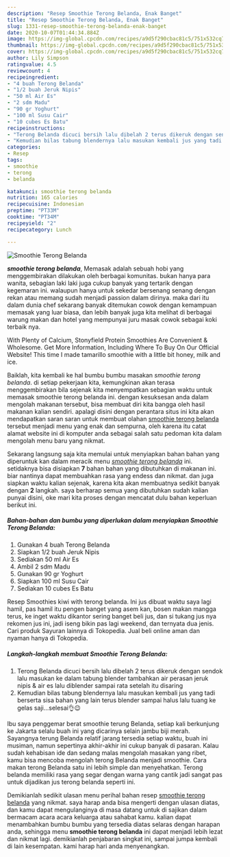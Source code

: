 ```yaml
---
description: "Resep Smoothie Terong Belanda, Enak Banget"
title: "Resep Smoothie Terong Belanda, Enak Banget"
slug: 1331-resep-smoothie-terong-belanda-enak-banget
date: 2020-10-07T01:44:34.884Z
image: https://img-global.cpcdn.com/recipes/a9d5f290cbac81c5/751x532cq70/smoothie-terong-belanda-foto-resep-utama.jpg
thumbnail: https://img-global.cpcdn.com/recipes/a9d5f290cbac81c5/751x532cq70/smoothie-terong-belanda-foto-resep-utama.jpg
cover: https://img-global.cpcdn.com/recipes/a9d5f290cbac81c5/751x532cq70/smoothie-terong-belanda-foto-resep-utama.jpg
author: Lily Simpson
ratingvalue: 4.5
reviewcount: 4
recipeingredient:
- "4 buah Terong Belanda"
- "1/2 buah Jeruk Nipis"
- "50 ml Air Es"
- "2 sdm Madu"
- "90 gr Yoghurt"
- "100 ml Susu Cair"
- "10 cubes Es Batu"
recipeinstructions:
- "Terong Belanda dicuci bersih lalu dibelah 2 terus dikeruk dengan sendok lalu masukan ke dalam tabung blender tambahkan air perasan jeruk nipis &amp; air es lalu diblender sampai rata setelah itu disaring"
- "Kemudian bilas tabung blendernya lalu masukan kembali jus yang tadi berserta sisa bahan yang lain terus blender sampai halus lalu tuang ke gelas saji...selesai👌😉"
categories:
- Resep
tags:
- smoothie
- terong
- belanda

katakunci: smoothie terong belanda 
nutrition: 165 calories
recipecuisine: Indonesian
preptime: "PT33M"
cooktime: "PT34M"
recipeyield: "2"
recipecategory: Lunch

---
```



![Smoothie Terong Belanda](https://img-global.cpcdn.com/recipes/a9d5f290cbac81c5/751x532cq70/smoothie-terong-belanda-foto-resep-utama.jpg)

<b><i>smoothie terong belanda</i></b>, Memasak adalah sebuah hobi yang menggembirakan dilakukan oleh berbagai komunitas. bukan hanya para wanita, sebagian laki laki juga cukup banyak yang tertarik dengan kegemaran ini. walaupun hanya untuk sekedar bersenang senang dengan rekan atau memang sudah menjadi passion dalam dirinya. maka dari itu dalam dunia chef sekarang banyak ditemukan cowok dengan kemampuan memasak yang luar biasa, dan lebih banyak juga kita melihat di berbagai warung makan dan hotel yang mempunyai juru masak cowok sebagai koki terbaik nya.

With Plenty of Calcium, Stonyfield Protein Smoothies Are Convenient &amp; Wholesome. Get More Information, Including Where To Buy On Our Official Website! This time I made tamarillo smoothie with a little bit honey, milk and ice.

Baiklah, kita kembali ke hal bumbu bumbu masakan <i>smoothie terong belanda</i>. di setiap pekerjaan kita, kemungkinan akan terasa menggembirakan bila sejenak kita menyempatkan sebagian waktu untuk memasak smoothie terong belanda ini. dengan kesuksesan anda dalam mengolah makanan tersebut, bisa membuat diri kita bangga oleh hasil makanan kalian sendiri. apalagi disini dengan perantara situs ini kita akan mendapatkan saran saran untuk membuat olahan <u>smoothie terong belanda</u> tersebut menjadi menu yang enak dan sempurna, oleh karena itu catat alamat website ini di komputer anda sebagai salah satu pedoman kita dalam mengolah menu baru yang nikmat.


Sekarang langsung saja kita memulai untuk menyiapkan bahan bahan yang diperuntuk kan dalam meracik menu <u><i>smoothie terong belanda</i></u> ini. setidaknya bisa disiapkan <b>7</b> bahan bahan yang dibutuhkan di makanan ini. biar nantinya dapat membuahkan rasa yang endess dan nikmat. dan juga siapkan waktu kalian sejenak, karena kita akan membuatnya sedikit banyak dengan <b>2</b> langkah. saya berharap semua yang dibutuhkan sudah kalian punyai disini, oke mari kita proses dengan mencatat dulu bahan keperluan berikut ini.

<!--inarticleads1-->

##### Bahan-bahan dan bumbu yang diperlukan dalam menyiapkan Smoothie Terong Belanda:

1. Gunakan 4 buah Terong Belanda
1. Siapkan 1/2 buah Jeruk Nipis
1. Sediakan 50 ml Air Es
1. Ambil 2 sdm Madu
1. Gunakan 90 gr Yoghurt
1. Siapkan 100 ml Susu Cair
1. Sediakan 10 cubes Es Batu


Resep Smoothies kiwi with terong belanda. Ini jus dibuat waktu saya lagi hamil, pas hamil itu pengen banget yang asem kan, bosen makan mangga terus, ke inget waktu dikantor sering banget beli jus, dan si tukang jus nya rekomen jus ini, jadi iseng bikin pas lagi weekend, dan ternyata dua jenis. Cari produk Sayuran lainnya di Tokopedia. Jual beli online aman dan nyaman hanya di Tokopedia. 

<!--inarticleads2-->

##### Langkah-langkah membuat Smoothie Terong Belanda:

1. Terong Belanda dicuci bersih lalu dibelah 2 terus dikeruk dengan sendok lalu masukan ke dalam tabung blender tambahkan air perasan jeruk nipis &amp; air es lalu diblender sampai rata setelah itu disaring
1. Kemudian bilas tabung blendernya lalu masukan kembali jus yang tadi berserta sisa bahan yang lain terus blender sampai halus lalu tuang ke gelas saji...selesai👌😉


Ibu saya penggemar berat smoothie terung Belanda, setiap kali berkunjung ke Jakarta selalu buah ini yang dicarinya selain jambu biji merah. Sayangnya terung Belanda relatif jarang tersedia setiap waktu, buah ini musiman, namun sepertinya akhir-akhir ini cukup banyak di pasaran. Kalau sudah kehabisan ide dan sedang malas mengolah masakan yang ribet, kamu bisa mencoba mengolah terong Belanda menjadi smoothie. Cara makan terong Belanda satu ini lebih simple dan menyehatkan. Terong belanda memiliki rasa yang segar dengan warna yang cantik jadi sangat pas untuk dijadikan jus terong belanda seperti ini. 

Demikianlah sedikit ulasan menu perihal bahan resep <u>smoothie terong belanda</u> yang nikmat. saya harap anda bisa mengerti dengan ulasan diatas, dan kamu dapat mengulanginya di masa datang untuk di sajikan dalam bermacam acara acara keluarga atau sahabat kamu. kalian dapat menambahkan bumbu bumbu yang tersedia diatas selaras dengan harapan anda, sehingga menu <b>smoothie terong belanda</b> ini dapat menjadi lebih lezat dan nikmat lagi. demikianlah penjabaran singkat ini, sampai jumpa kembali di lain kesempatan. kami harap hari anda menyenangkan.
